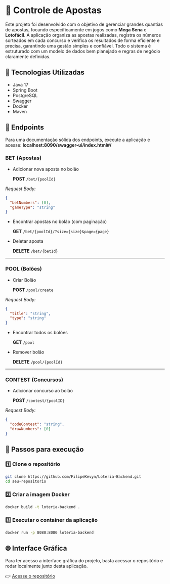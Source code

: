 # 🎰 Controle de Apostas

Este projeto foi desenvolvido com o objetivo de gerenciar grandes quantias de apostas, focando especificamente em jogos como **Mega Sena** e **Lotofácil**. A aplicação organiza as apostas realizadas, registra os números sorteados em cada concurso e verifica os resultados de forma eficiente e precisa, garantindo uma gestão simples e confiável. Todo o sistema é estruturado com um modelo de dados bem planejado e regras de negócio claramente definidas.

## 🚀 Tecnologias Utilizadas

- Java 17
- Spring Boot
- PostgreSQL
- Swagger
- Docker
- Maven

## 📌 Endpoints
Para uma documentação sólida dos endpoints, execute a aplicação e acesse:
**localhost:8090/swagger-ui/index.html#/**
### BET (Apostas)

- Adicionar nova aposta no bolão
  
  **POST** `/bet/{poolId}`

_Request Body:_
```json
{
  "betNumbers": [0],
  "gameType": "string"
}
```

- Encontrar apostas no bolão (com paginação)
  
  **GET** `/bet/{poolId}/?size={size}&page={page}`

- Deletar aposta

  **DELETE** `/bet/{betId}`

---

### POOL (Bolões)

- Criar Bolão

  **POST** `/pool/create`

_Request Body:_
```json
{
  "title": "string",
  "type": "string"
}
```

- Encontrar todos os bolões

  **GET** `/pool`

- Remover bolão

  **DELETE** `/pool/{poolId}`

---

### CONTEST (Concursos)

- Adicionar concurso ao bolão
  
  **POST** `/contest/{poolID}`

_Request Body:_
```json
{
  "codeContest": "string",
  "drawNumbers": [0]
}
```
## 🚀 Passos para execução  

### 1️⃣ Clone o repositório  
```sh
git clone https://github.com/FilipeKevyn/Loteria-Backend.git
cd seu-repositorio
```

### 2️⃣ Criar a imagem Docker  
```sh
docker build -t loteria-backend .
```

### 3️⃣ Executar o container da aplicação  
```sh
docker run -p 8080:8080 loteria-backend
```

## 🌐 Interface Gráfica

Para ter acesso a interface gráfica do projeto, basta acessar o repositório e rodar localmente junto desta aplicação.

👉 [Acesse o repositório](https://github.com/Thoomaz/loteria-frontend)
